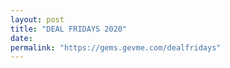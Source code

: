 ```yaml
---
layout: post
title: "DEAL FRIDAYS 2020" 
date:
permalink: "https://gems.gevme.com/dealfridays"
---
```

